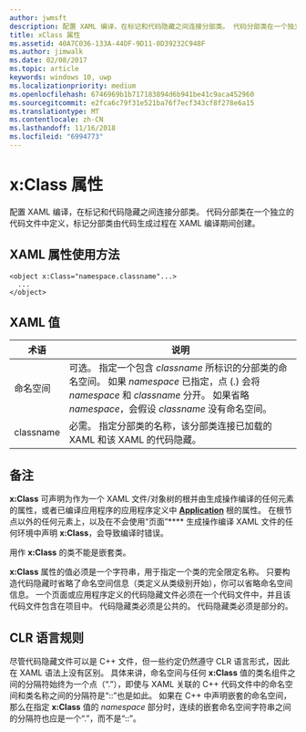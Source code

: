 ```yaml
---
author: jwmsft
description: 配置 XAML 编译，在标记和代码隐藏之间连接分部类。 代码分部类在一个独立的代码文件中定义，标记分部类由代码生成过程在 XAML 编译期间创建。
title: xClass 属性
ms.assetid: 40A7C036-133A-44DF-9D11-0D39232C948F
ms.author: jimwalk
ms.date: 02/08/2017
ms.topic: article
keywords: windows 10, uwp
ms.localizationpriority: medium
ms.openlocfilehash: 6746969b1b717183894d6b941be41c9aca452960
ms.sourcegitcommit: e2fca6c79f31e521ba76f7ecf343cf8f278e6a15
ms.translationtype: MT
ms.contentlocale: zh-CN
ms.lasthandoff: 11/16/2018
ms.locfileid: "6994773"
---
```

# <a name="xclass-attribute"></a>x:Class 属性


配置 XAML 编译，在标记和代码隐藏之间连接分部类。 代码分部类在一个独立的代码文件中定义，标记分部类由代码生成过程在 XAML 编译期间创建。

## <a name="xaml-attribute-usage"></a>XAML 属性使用方法


``` syntax
<object x:Class="namespace.classname"...>
  ...
</object>
```

## <a name="xaml-values"></a>XAML 值

| 术语 | 说明 |
|------|-------------|
| 命名空间 | 可选。 指定一个包含 _classname_ 所标识的分部类的命名空间。 如果 _namespace_ 已指定，点 (.) 会将 _namespace_ 和 _classname_ 分开。 如果省略 _namespace_，会假设 _classname_ 没有命名空间。 |
| classname | 必需。 指定分部类的名称，该分部类连接已加载的 XAML 和该 XAML 的代码隐藏。 | 

## <a name="remarks"></a>备注

**x:Class** 可声明为作为一个 XAML 文件/对象树的根并由生成操作编译的任何元素的属性，或者已编译应用程序的应用程序定义中 [**Application**](https://msdn.microsoft.com/library/windows/apps/br242324) 根的属性。 在根节点以外的任何元素上，以及在不会使用“页面”**** 生成操作编译 XAML 文件的任何环境中声明 **x:Class**，会导致编译时错误。

用作 **x:Class** 的类不能是嵌套类。

**x:Class** 属性的值必须是一个字符串，用于指定一个类的完全限定名称。 只要构造代码隐藏时省略了命名空间信息（类定义从类级别开始），你可以省略命名空间信息。 一个页面或应用程序定义的代码隐藏文件必须在一个代码文件中，并且该代码文件包含在项目中。 代码隐藏类必须是公共的。 代码隐藏类必须是部分的。

## <a name="clr-language-rules"></a>CLR 语言规则

尽管代码隐藏文件可以是 C++ 文件，但一些约定仍然遵守 CLR 语言形式，因此在 XAML 语法上没有区别。 具体来讲，命名空间与任何 **x:Class** 值的类名组件之间的分隔符始终为一个点（“.”），即使与 XAML 关联的 C++ 代码文件中的命名空间和类名称之间的分隔符是“::”也是如此。 如果在 C++ 中声明嵌套的命名空间，那么在指定 **x:Class** 值的 *namespace* 部分时，连续的嵌套命名空间字符串之间的分隔符也应是一个“.”，而不是“::”。

